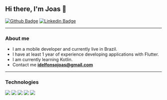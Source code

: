 ## Hi there, I'm Joas 👋

[![Github Badge](https://img.shields.io/badge/-Github-000?style=flat-square&logo=Github&logoColor=white&link=https://github.com/joasdc)](https://github.com/joasnog)
[![Linkedin Badge](https://img.shields.io/badge/-LinkedIn-blue?style=flat-square&logo=Linkedin&logoColor=white&link=https://www.linkedin.com/in/joasdc/)](https://www.linkedin.com/in/joasnog) 

---
### About me

- I am a mobile developer and currently live in Brazil.
- I have at least 1 year of experience developing applications with Flutter.
- I am currently learning Kotlin.
- Contact me **idelfonsojoas@gmail.com** 

---
### Technologies
![](https://img.shields.io/badge/Dart-informational?style=flat&logo=dart&logoColor=white&color=323330)
![](https://img.shields.io/badge/Flutter-informational?style=flat&logo=flutter&logoColor=white&color=323330)
![](https://img.shields.io/badge/Java-ED8B00?style=flat&logo=openjdk&logoColor=white&color=323330)
![](https://img.shields.io/badge/Spring-%236DB33F.svg?style=flat&logo=spring&logoColor=white&color=323330)
![](https://img.shields.io/badge/Firebase-informational?style=flat&logo=firebase&logoColor=white&color=323330)



